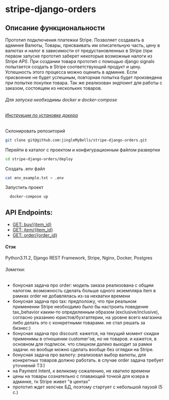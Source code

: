 # stripe-django-orders

## Описание функциональности
Прототип подключения платежки Stripe.
Позволяет создавать в админке Валюты, Товары, присваивать им описательную часть,
цену в валютах и налог в зависимости от предустановленных в Stripe (при первом запуске
прототип заберет некоторые возможные налоги из Stripe API).
При создании товара прототип с помощью django signals попытается создать в Stripe
соответствующий продукт и цену. Успешность этого процесса можно оценить в админке.
Если присвоение не будет успешным, повторная попытка будет произведена при попытке
покупки товара.
Так же реализован эндпоинт для работы с заказом, состоящем из нескольких товаров.

###### Для запуска необходимы docker и docker-compose
###### [Инструкции по установке докера](https://docs.docker.com/engine/install/)

Склонировать репозиторий
```bash
git clone git@github.com:jingleMyBells/stripe-django-orders.git
```

Перейти в каталог с проектом и конфигурационным файлом развертки
```bash
cd stripe-django-orders/deploy
```

Создать .env файл
```bash
cat env_example.txt > .env
```

Запустить проект
```bash
  docker-compose up
```

## API Endpoints:
- [GET: buy/{item_id}](http://localhost/buy/1/)
- [GET: item/{item_id}](http://localhost/item/1/)
- [GET: order/{order_id}](http://localhost/order/1/)



#### Стэк
Python3.11.2, Django REST Framework, Stripe, Nginx, Docker, Postgres

###### Заметки:
- бонусная задача про order: модель заказа реализована с общим налогом. возможность сделать больше одного экземпляра item в рамках order не добавлялась
из-за нехватки времени
- бонусная задача про tax: предположу, что при реальном применении Stripe необходимо было бы настроить 
поведение tax_behavior каким-то определенным образом (exclusive/inclusive), согласно указанию юристов/бухгалтерии, на уровне всего магазина
либо делать это с конкретными товарами. не стал решать за бизнес:)
- бонусная задача про discount: кажется, на текущий момент скидки применимы в отношении customer'ов, но не товаров. 
и кажется, в основном для подписок. что слишком далеко выходит за рамки задачи. но вообще можно сделать вообще без оглядки на Stripe.
- бонусная задача про валюту: реализовал выбор валюты, для конкретных товаров должно работать. в случае order задача требует уточнений ТЗ:)
- на Payment Intent, к великому сожалению, не хватило времени
- цены на товары сознательно с плавающей точкой для юзера в админке, тк Stripe живет "в центах"
- прототип ждет хелсчек БД, поэтому стартует с небольшой паузой (5 с.)
